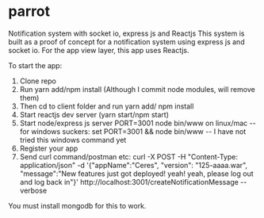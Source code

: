 # parrot
Notification system with socket io, express js and Reactjs
This system is built as a proof of concept for a notification system using express js and socket io. For the app view layer, 
this app uses Reactjs. 

To start the app:
1. Clone repo
2. Run yarn add/npm install (Although I commit node modules, will remove them)
3. Then cd to client folder and run yarn add/ npm install
4. Start reactjs dev server (yarn start/npm start)
5. Start node/express js server PORT=3001 node bin/www on linux/mac -- for windows suckers: set PORT=3001 && node bin/www -- I have not tried this windows command yet
6. Register your app
7. Send curl command/postman etc:
curl -X POST -H "Content-Type: application/json" -d '{"appName":"Ceres", "version": "125-aaaa.war", "message":"New features just got deployed! yeah! yeah, please log out and log back in"}' http://localhost:3001/createNotificationMessage --verbose


You must install mongodb for this to work.

